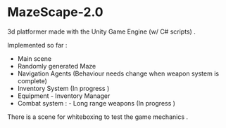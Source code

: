 # MazeScape-2.0


3d platformer made with the Unity Game Engine (w/ C# scripts) .

Implemented so far : 

  - Main scene 
  - Randomly generated Maze
  - Navigation Agents (Behaviour needs change when weapon system is complete)
  - Inventory System (In progress ) 
  - Equipment - Inventory Manager 
  - Combat system : - Long range weapons (In progress ) 
  
  There is a scene for whiteboxing to test the game mechanics .
